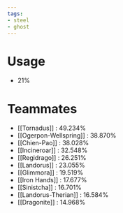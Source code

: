 ```yaml
---
tags:
- steel
- ghost
---
```

# Usage
- 21%
# Teammates
- [[Tornadus]] : 49.234%
- [[Ogerpon-Wellspring]] : 38.870%
- [[Chien-Pao]] : 38.028%
- [[Incineroar]] : 32.548%
- [[Regidrago]] : 26.251%
- [[Landorus]] : 23.055%
- [[Glimmora]] : 19.519%
- [[Iron Hands]] : 17.677%
- [[Sinistcha]] : 16.701%
- [[Landorus-Therian]] : 16.584%
- [[Dragonite]] : 14.968%